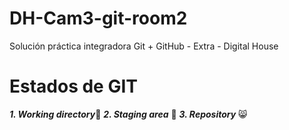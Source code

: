 # DH-Cam3-git-room2

Solución práctica integradora Git + GitHub - Extra - Digital House

# Estados de GIT

***1. Working directory***:jack_o_lantern:
***2. Staging area*** :cowboy_hat_face:
***3. Repository*** :smile_cat:

